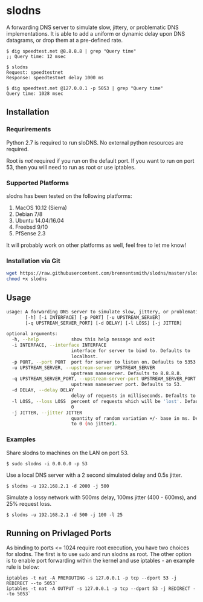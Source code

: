 # slodns
A forwarding DNS server to simulate slow, jittery, or problematic DNS implementations. It is able to add a uniform or dynamic delay upon DNS datagrams, or drop them at a pre-defined rate. 

```
$ dig speedtest.net @8.8.8.8 | grep "Query time"
;; Query time: 12 msec

$ slodns 
Request: speedtestnet
Response: speedtestnet delay 1000 ms

$ dig speedtest.net @127.0.0.1 -p 5053 | grep "Query time"
Query time: 1028 msec
```

## Installation

### Requrirements

Python 2.7 is required to run sloDNS. No external python resources are required. 

Root is *not* required if you run on the default port. If you want to run on port 53, then you will need to run as root or use iptables. 

### Supported Platforms

slodns has been tested on the following platforms:
1. MacOS 10.12 (Sierra)
2. Debian 7/8
3. Ubuntu 14.04/16.04
4. Freebsd 9/10
5. PfSense 2.3

It will probably work on other platforms as well, feel free to let me know!

### Installation via Git

```sh
wget https://raw.githubusercontent.com/brennentsmith/slodns/master/slodns
chmod +x slodns
```

## Usage

```sh
usage: A forwarding DNS server to simulate slow, jittery, or problematic DNS implementations.
       [-h] [-i INTERFACE] [-p PORT] [-u UPSTREAM_SERVER]
       [-q UPSTREAM_SERVER_PORT] [-d DELAY] [-l LOSS] [-j JITTER]

optional arguments:
  -h, --help            show this help message and exit
  -i INTERFACE, --interface INTERFACE
                        interface for server to bind to. Defaults to
                        localhost.
  -p PORT, --port PORT  port for server to listen on. Defaults to 5353.
  -u UPSTREAM_SERVER, --upstream-server UPSTREAM_SERVER
                        upstream nameserver. Defaults to 8.8.8.8.
  -q UPSTREAM_SERVER_PORT, --upstream-server-port UPSTREAM_SERVER_PORT
                        upstream nameserver port. Defaults to 53.
  -d DELAY, --delay DELAY
                        delay of requests in milliseconds. Defaults to 1000ms.
  -l LOSS, --loss LOSS  percent of requests which will be 'lost'. Defaults to
                        0
  -j JITTER, --jitter JITTER
                        quantity of random variation +/- base in ms. Defaults
                        to 0 (no jitter).
```
### Examples

Share slodns to machines on the LAN on port 53.
```
$ sudo slodns -i 0.0.0.0 -p 53
```
Use a local DNS server with a 2 second simulated delay and 0.5s jitter.
```
$ slodns -u 192.168.2.1 -d 2000 -j 500
```
Simulate a lossy network with 500ms delay, 100ms jitter (400 - 600ms), and 25% request loss. 
```
$ slodns -u 192.168.2.1 -d 500 -j 100 -l 25
```
## Running on Privlaged Ports
As binding to ports <= 1024 require root execution, you have two choices for slodns. The first is to use `sudo` and run  slodns as root. The other option is to enable port forwarding within the kernel and use iptables - an example rule is below:
```
iptables -t nat -A PREROUTING -s 127.0.0.1 -p tcp --dport 53 -j REDIRECT --to 5053`
iptables -t nat -A OUTPUT -s 127.0.0.1 -p tcp --dport 53 -j REDIRECT --to 5053`
```